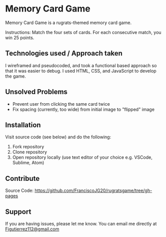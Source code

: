 Memory Card Game
========
Memory Card Game is a rugrats-themed memory card game.

Instructions: Match the four sets of cards. For each consecutive match, you win 25 points.

Technologies used / Approach taken
--------
I wireframed and pseudocoded, and took a functional based approach so that it was easier to debug. I used HTML, CSS, and JavaScript to develop the game.  


Unsolved Problems
------------
- Prevent user from clicking the same card twice
- Fix spacing (currently, too wide) from initial image to "flipped" image 


Installation 
------------
Visit source code (see below) and do the following:
1. Fork repository 
2. Clone repository 
3. Open repository locally (use text editor of your choice e.g. VSCode, Sublime, Atom)


Contribute
----------
Source Code: https://github.com/FranciscoJG20/rugratsgame/tree/gh-pages

Support
-------
If you are having issues, please let me know.
You can email me directly at Fjgutierrez112@gmail.com



